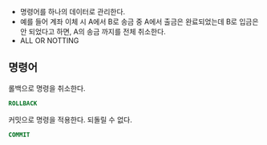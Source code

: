 - 명령어를 하나의 데이터로 관리한다.
- 예를 들어 계좌 이체 시 A에서 B로 송금 중 A에서 출금은 완료되었는데 B로 입금은 안 되었다고 하면, A의 송금 까지를 전체 취소한다.
- ALL OR NOTTING

## 명령어

롤백으로 명령을 취소한다.

```sql
ROLLBACK
```

커밋으로 명령을 적용한다. 되돌릴 수 없다.

```sql
COMMIT
```
